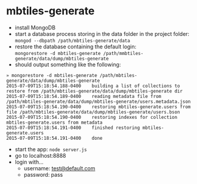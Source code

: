# mbtiles-generate

- install MongoDB
- start a database process storing in the data folder in the project folder:  
  `mongod --dbpath /path/mbtiles-generate/data`
- restore the database containing the default login:    
  `mongorestore -d mbtiles-generate /path/mmbtiles-generate/data/dump/mbtiles-generate`
- should output something like the following:    

```
» mongorestore -d mbtiles-generate /path/mbtiles-generate/data/dump/mbtiles-generate
2015-07-09T15:18:54.188-0400	building a list of collections to restore from /path/mbtiles-generate/data/dump/mbtiles-generate dir
2015-07-09T15:18:54.189-0400	reading metadata file from /path/mbtiles-generate/data/dump/mbtiles-generate/users.metadata.json
2015-07-09T15:18:54.190-0400	restoring mbtiles-generate.users from file /path/mbtiles-generate/data/dump/mbtiles-generate/users.bson
2015-07-09T15:18:54.190-0400	restoring indexes for collection mbtiles-generate.users from metadata
2015-07-09T15:18:54.191-0400	finished restoring mbtiles-generate.users
2015-07-09T15:18:54.191-0400	done
```
- start the app: `node server.js`
- go to localhost:8888
- login with...
  - username: test@default.com
  - password: pass
